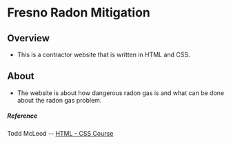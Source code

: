 # Fresno Radon Mitigation

## Overview

* This is a contractor website that is written in HTML and CSS.

## About
* The website is about how dangerous radon gas is and what can be done about the radon gas problem.
&nbsp;
&nbsp;
&nbsp;
##### Reference

Todd McLeod -- [HTML - CSS Course](https://www.udemy.com/course/html-tutorial/) 